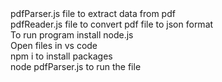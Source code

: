 <div>pdfParser.js file to extract data from pdf</div>
<div>pdfReader.js file to convert pdf file to json format</div>
<div>To run program install node.js</div>
<div>Open files in vs code</div>
<div>npm i to install packages</div>
<div>node pdfParser.js to run the file</div>
